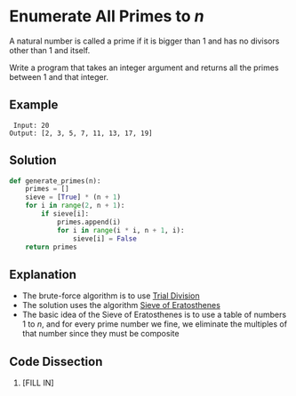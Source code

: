 # Enumerate All Primes to _n_
A natural number is called a prime if it is bigger than 1 and has no divisors other than 1 and itself.  
  
Write a program that takes an integer argument and returns all the primes between 1 and that integer.  
  
## Example
```
 Input: 20
Output: [2, 3, 5, 7, 11, 13, 17, 19]
```
  
## Solution
```python
def generate_primes(n):
    primes = []
    sieve = [True] * (n + 1)
    for i in range(2, n + 1):
        if sieve[i]:
            primes.append(i)
            for i in range(i * i, n + 1, i):
                sieve[i] = False
    return primes
```
  
## Explanation
* The brute-force algorithm is to use [Trial Division](https://www.khanacademy.org/computing/computer-science/cryptography/comp-number-theory/a/trial-division)  
* The solution uses the algorithm [Sieve of Eratosthenes](https://www.smartickmethod.com/blog/math/operations-and-algebraic-thinking/divisibility/prime-numbers-sieve-eratosthenes/)  
* The basic idea of the Sieve of Eratosthenes is to use a table of numbers 1 to _n_, and for every prime number we fine, we eliminate the multiples of that number since they must be composite  
  
## Code Dissection
1. [FILL IN]